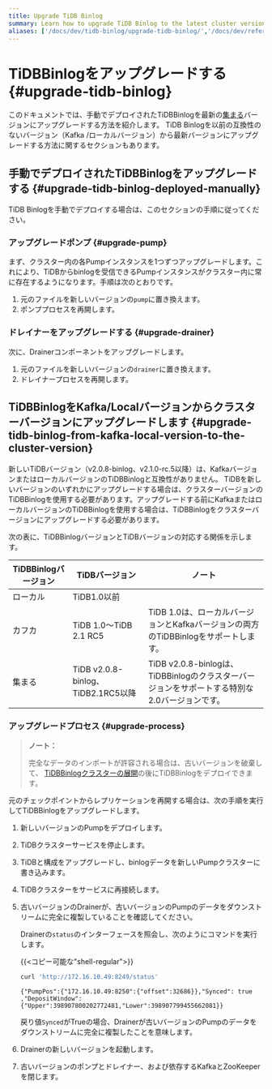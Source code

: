 ```yaml
---
title: Upgrade TiDB Binlog
summary: Learn how to upgrade TiDB Binlog to the latest cluster version.
aliases: ['/docs/dev/tidb-binlog/upgrade-tidb-binlog/','/docs/dev/reference/tidb-binlog/upgrade/','/docs/dev/how-to/upgrade/tidb-binlog/']
---
```


# TiDBBinlogをアップグレードする {#upgrade-tidb-binlog}

このドキュメントでは、手動でデプロイされたTiDBBinlogを最新の[集まる](/tidb-binlog/tidb-binlog-overview.md)バージョンにアップグレードする方法を紹介します。 TiDB Binlogを以前の互換性のないバージョン（Kafka /ローカルバージョン）から最新バージョンにアップグレードする方法に関するセクションもあります。

## 手動でデプロイされたTiDBBinlogをアップグレードする {#upgrade-tidb-binlog-deployed-manually}

TiDB Binlogを手動でデプロイする場合は、このセクションの手順に従ってください。

### アップグレードポンプ {#upgrade-pump}

まず、クラスター内の各Pumpインスタンスを1つずつアップグレードします。これにより、TiDBからbinlogを受信できるPumpインスタンスがクラスター内に常に存在するようになります。手順は次のとおりです。

1.  元のファイルを新しいバージョンの`pump`に置き換えます。
2.  ポンププロセスを再開します。

### ドレイナーをアップグレードする {#upgrade-drainer}

次に、Drainerコンポーネントをアップグレードします。

1.  元のファイルを新しいバージョンの`drainer`に置き換えます。
2.  ドレイナープロセスを再開します。

## TiDBBinlogをKafka/Localバージョンからクラスターバージョンにアップグレードします {#upgrade-tidb-binlog-from-kafka-local-version-to-the-cluster-version}

新しいTiDBバージョン（v2.0.8-binlog、v2.1.0-rc.5以降）は、KafkaバージョンまたはローカルバージョンのTiDBBinlogと互換性がありません。 TiDBを新しいバージョンのいずれかにアップグレードする場合は、クラスターバージョンのTiDBBinlogを使用する必要があります。アップグレードする前にKafkaまたはローカルバージョンのTiDBBinlogを使用する場合は、TiDBBinlogをクラスターバージョンにアップグレードする必要があります。

次の表に、TiDBBinlogバージョンとTiDBバージョンの対応する関係を示します。

| TiDBBinlogバージョン | TiDBバージョン                       | ノート                                                            |
| --------------- | ------------------------------- | -------------------------------------------------------------- |
| ローカル            | TiDB1.0以前                       |                                                                |
| カフカ             | TiDB 1.0〜TiDB 2.1 RC5           | TiDB 1.0は、ローカルバージョンとKafkaバージョンの両方のTiDBBinlogをサポートします。          |
| 集まる             | TiDB v2.0.8-binlog、TiDB2.1RC5以降 | TiDB v2.0.8-binlogは、TiDBBinlogのクラスターバージョンをサポートする特別な2.0バージョンです。 |

### アップグレードプロセス {#upgrade-process}

> <strong>ノート：</strong>
>
> 完全なデータのインポートが許容される場合は、古いバージョンを破棄して、 [TiDBBinlogクラスターの展開](/tidb-binlog/deploy-tidb-binlog.md)の後にTiDBBinlogをデプロイできます。

元のチェックポイントからレプリケーションを再開する場合は、次の手順を実行してTiDBBinlogをアップグレードします。

1.  新しいバージョンのPumpをデプロイします。

2.  TiDBクラスターサービスを停止します。

3.  TiDBと構成をアップグレードし、binlogデータを新しいPumpクラスターに書き込みます。

4.  TiDBクラスターをサービスに再接続します。

5.  古いバージョンのDrainerが、古いバージョンのPumpのデータをダウンストリームに完全に複製していることを確認してください。

    Drainerの`status`のインターフェースを照会し、次のようにコマンドを実行します。

    {{&lt;コピー可能な&quot;shell-regular&quot;&gt;}}

    ```bash
    curl 'http://172.16.10.49:8249/status'
    ```

    ```
    {"PumpPos":{"172.16.10.49:8250":{"offset":32686}},"Synced": true ,"DepositWindow":{"Upper":398907800202772481,"Lower":398907799455662081}}
    ```

    戻り値`Synced`がTrueの場合、Drainerが古いバージョンのPumpのデータをダウンストリームに完全に複製したことを意味します。

6.  Drainerの新しいバージョンを起動します。

7.  古いバージョンのポンプとドレイナー、および依存するKafkaとZooKeeperを閉じます。
